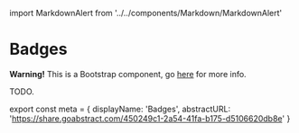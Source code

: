 import MarkdownAlert from '../../components/Markdown/MarkdownAlert'

# Badges

<MarkdownAlert warning>
  <strong>Warning!</strong> This is a Bootstrap component, go <a href="https://bootstrap.transferwise.com/components/#badges">here</a> for more info.
</MarkdownAlert>

TODO.

export const meta = {
  displayName: 'Badges',
  abstractURL: 'https://share.goabstract.com/450249c1-2a54-41fa-b175-d5106620db8e'
}
